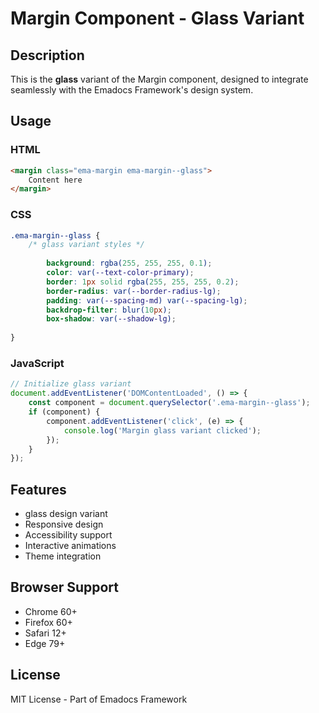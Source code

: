 # Margin Component - Glass Variant

## Description
This is the **glass** variant of the Margin component, designed to integrate seamlessly with the Emadocs Framework's design system.

## Usage

### HTML
```html
<margin class="ema-margin ema-margin--glass">
    Content here
</margin>
```

### CSS
```css
.ema-margin--glass {
    /* glass variant styles */
    
        background: rgba(255, 255, 255, 0.1);
        color: var(--text-color-primary);
        border: 1px solid rgba(255, 255, 255, 0.2);
        border-radius: var(--border-radius-lg);
        padding: var(--spacing-md) var(--spacing-lg);
        backdrop-filter: blur(10px);
        box-shadow: var(--shadow-lg);
    
}
```

### JavaScript
```javascript
// Initialize glass variant
document.addEventListener('DOMContentLoaded', () => {
    const component = document.querySelector('.ema-margin--glass');
    if (component) {
        component.addEventListener('click', (e) => {
            console.log('Margin glass variant clicked');
        });
    }
});
```

## Features
- glass design variant
- Responsive design
- Accessibility support
- Interactive animations
- Theme integration

## Browser Support
- Chrome 60+
- Firefox 60+
- Safari 12+
- Edge 79+

## License
MIT License - Part of Emadocs Framework
